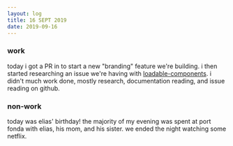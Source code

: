 ```yaml
---
layout: log
title: 16 SEPT 2019
date: 2019-09-16
---
```


### work
today i got a PR in to start a new "branding" feature we're building. i then started researching an issue we're having with [loadable-components](https://github.com/smooth-code/loadable-components). i didn't much work done, mostly research, documentation reading, and issue reading on github.

### non-work
today was elias' birthday! the majority of my evening was spent at port fonda with elias, his mom, and his sister. we ended the night watching some netflix. 
